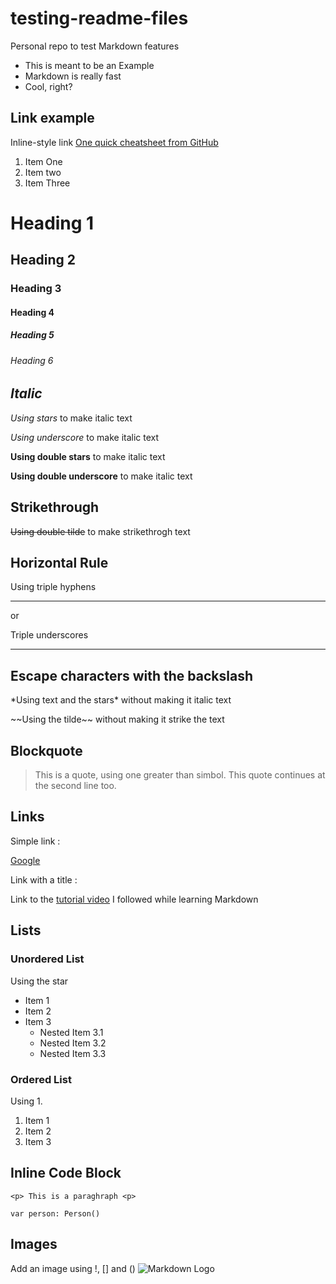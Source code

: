 # testing-readme-files
Personal repo to test Markdown features

* This is meant to be an Example
* Markdown is really fast
* Cool, right?

## Link example
Inline-style link
[One quick cheatsheet from GitHub](https://github.com/adam-p/markdown-here/wiki/Markdown-Cheatsheet)

1. Item One
2. Item two
3. Item Three

<!-- This is how you commentout something -->

<!-- Headings -->
# Heading 1
## Heading 2
### Heading 3
#### Heading 4
##### Heading 5
###### Heading 6

## _Italic_

<!-- Normal Italics -->
*Using stars* to make italic text

_Using underscore_ to make italic text

<!-- Strong (bold) Italics -->
**Using double stars** to make italic text

__Using double underscore__ to make italic text

## Strikethrough

<!-- Strikethrough -->
~~Using double tilde~~ to make strikethrogh text

## Horizontal Rule

<!-- Horizontal Lines/Separators -->
Using triple hyphens

---
or

Triple underscores
___

## Escape characters with the backslash

<!-- If you actually need to display the special characters like *, _ or ~. -->
<!-- Use the backslash before each character you want to display -->
\*Using text and the stars\* without making it italic text

\~~Using the tilde\~~ without making it strike the text

## Blockquote
<!-- Using one greater-than sign -->
> This is a quote, using one greater than simbol.
This quote continues at the second line too.

## Links

<!-- The text you want for the link has to be in brakets [] -->
<!-- The URL goes in the parenthesis -->

Simple link :

[Google](https://www.google.com/)

<!-- If I want a title to be displayed when the mouse hovers over the link, that goes inside the parenthesis, WITH A SPACE after the URL, in between double quotes -->

Link with a title :

Link to the [tutorial video](https://www.youtube.com/watch?v=HUBNt18RFbo "Markdown Crash Course") I followed while learning Markdown

## Lists

### Unordered List
<!-- For nested items, use the tap then the start again -->
Using the star

* Item 1
* Item 2
* Item 3
    * Nested Item 3.1
    * Nested Item 3.2
    * Nested Item 3.3

### Ordered List
<!--- You can list them as 1. 1. 1. .. or 1. 2. 3. .. -->
Using 1.

1. Item 1
1. Item 2
1. Item 3

## Inline Code Block

<!-- Using backticks -->
`<p> This is a paraghraph <p>`

`var person: Person()`

## Images

<!-- Like making a link, but using the ! before it -->
Add an image using !, [] and ()
![Markdown Logo](https://markdown-here.com/img/icon256.png)
